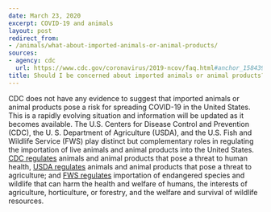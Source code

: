 ```yaml
---
date: March 23, 2020
excerpt: COVID-19 and animals
layout: post
redirect_from:
- /animals/what-about-imported-animals-or-animal-products/
sources:
- agency: cdc
  url: https://www.cdc.gov/coronavirus/2019-ncov/faq.html#anchor_1584390773118
title: Should I be concerned about imported animals or animal products?
---
```


CDC does not have any evidence to suggest that imported animals or animal products pose a risk for spreading COVID-19 in the United States. This is a rapidly evolving situation and information will be updated as it becomes available. The U.S. Centers for Disease Control and Prevention (CDC), the U. S. Department of Agriculture (USDA), and the U.S. Fish and Wildlife Service (FWS) play distinct but complementary roles in regulating the importation of live animals and animal products into the United States. [CDC regulates](https://www.cdc.gov/importation/index.html) animals and animal products that pose a threat to human health, [USDA regulates](https://www.aphis.usda.gov/aphis/ourfocus/animalhealth/animal-and-animal-product-import-information) animals and animal products that pose a threat to agriculture; and [FWS regulates](https://www.fws.gov/le/businesses.html) importation of endangered species and wildlife that can harm the health and welfare of humans, the interests of agriculture, horticulture, or forestry, and the welfare and survival of wildlife resources.